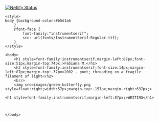 [![Netlify Status](https://api.netlify.com/api/v1/badges/8cfa8785-8df8-4aad-ad35-8f1c790b8baf/deploy-status)](https://app.netlify.com/sites/digital-garden-jekyll-template/deploys)

<!DOCTYPE html>
<html lang="en">
    <head>
        <title>portfolio</title>
        <meta charset="UTF-8" />
        <title>Title</title>
        <link rel="stylesheet" href="styles.css" />
        <script src="script.js"></script>
    </head>
    
    <style>
    body {background-color:#b5d1a6 
        }
        @font-face {
            font-family:"instrumentserif";
            src: url(fonts/InstrumentSerif-Regular.ttf);
        }
    </style>
    
    <body>
        <h1 style=font-family:instrumentserif;margin-left:87px;font-size:51px;margin-top:74px;>Fabiana M.</h1>
        <h2 style=font-family:instrumentserif;font-size:14px;margin-left:87px;margin-top:-37px>2002 - poet; threading on a fragile filament of light</h2>
        <br/>
        <img src=images/green-butterfly.png style=float:right;width:57px;margin-top:-157px;margin-right:637px;>
    
    <h1 style=font-family:instrumentserif;margin-left:87px;>WRITING</h1>
    
    
    
    </body>
</html>

